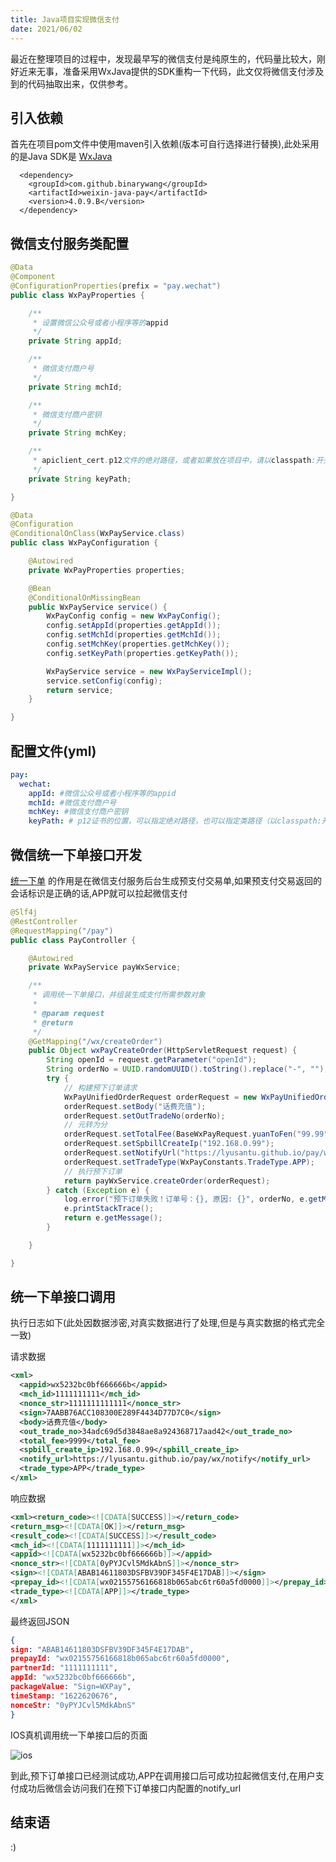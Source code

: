 ```yaml
---
title: Java项目实现微信支付
date: 2021/06/02
---
```


最近在整理项目的过程中，发现最早写的微信支付是纯原生的，代码量比较大，刚好近来无事，准备采用WxJava提供的SDK重构一下代码，此文仅将微信支付涉及到的代码抽取出来，仅供参考。

<!-- more -->

## 引入依赖

首先在项目pom文件中使用maven引入依赖(版本可自行选择进行替换),此处采用的是Java SDK是 [WxJava](https://github.com/Wechat-Group/WxJava) 

```
  <dependency>
    <groupId>com.github.binarywang</groupId>
    <artifactId>weixin-java-pay</artifactId>
    <version>4.0.9.B</version>
  </dependency>
```

## 微信支付服务类配置

```java
@Data
@Component
@ConfigurationProperties(prefix = "pay.wechat")
public class WxPayProperties {

    /**
     * 设置微信公众号或者小程序等的appid
     */
    private String appId;

    /**
     * 微信支付商户号
     */
    private String mchId;

    /**
     * 微信支付商户密钥
     */
    private String mchKey;

    /**
     * apiclient_cert.p12文件的绝对路径，或者如果放在项目中，请以classpath:开头指定
     */
    private String keyPath;

}

```

```java
@Data
@Configuration
@ConditionalOnClass(WxPayService.class)
public class WxPayConfiguration {

    @Autowired
    private WxPayProperties properties;

    @Bean
    @ConditionalOnMissingBean
    public WxPayService service() {
        WxPayConfig config = new WxPayConfig();
        config.setAppId(properties.getAppId());
        config.setMchId(properties.getMchId());
        config.setMchKey(properties.getMchKey());
        config.setKeyPath(properties.getKeyPath());

        WxPayService service = new WxPayServiceImpl();
        service.setConfig(config);
        return service;
    }

}

```

## 配置文件(yml)

```yml
pay:
  wechat:
    appId: #微信公众号或者小程序等的appid
    mchId: #微信支付商户号
    mchKey: #微信支付商户密钥
    keyPath: # p12证书的位置，可以指定绝对路径，也可以指定类路径（以classpath:开头）
```

## 微信统一下单接口开发

[统一下单](https://pay.weixin.qq.com/wiki/doc/api/jsapi.php?chapter=9_1) 的作用是在微信支付服务后台生成预支付交易单,如果预支付交易返回的会话标识是正确的话,APP就可以拉起微信支付

```java
@Slf4j
@RestController
@RequestMapping("/pay")
public class PayController {

    @Autowired
    private WxPayService payWxService;

    /**
     * 调用统一下单接口，并组装生成支付所需参数对象
     *
     * @param request
     * @return
     */
    @GetMapping("/wx/createOrder")
    public Object wxPayCreateOrder(HttpServletRequest request) {
        String openId = request.getParameter("openId");
        String orderNo = UUID.randomUUID().toString().replace("-", "");
        try {
            // 构建预下订单请求
            WxPayUnifiedOrderRequest orderRequest = new WxPayUnifiedOrderRequest();
            orderRequest.setBody("话费充值");
            orderRequest.setOutTradeNo(orderNo);
            // 元转为分
            orderRequest.setTotalFee(BaseWxPayRequest.yuanToFen("99.99"));
            orderRequest.setSpbillCreateIp("192.168.0.99");
            orderRequest.setNotifyUrl("https://lyusantu.github.io/pay/wx/notify");
            orderRequest.setTradeType(WxPayConstants.TradeType.APP);
            // 执行预下订单
            return payWxService.createOrder(orderRequest);
        } catch (Exception e) {
            log.error("预下订单失败！订单号：{}, 原因: {}", orderNo, e.getMessage());
            e.printStackTrace();
            return e.getMessage();
        }

    }

}
```

## 统一下单接口调用

执行日志如下(此处因数据涉密,对真实数据进行了处理,但是与真实数据的格式完全一致)

请求数据

```xml
<xml>
  <appid>wx5232bc0bf666666b</appid>
  <mch_id>1111111111</mch_id>
  <nonce_str>1111111111111</nonce_str>
  <sign>7AABB76ACC108300E289F4434D77D7C0</sign>
  <body>话费充值</body>
  <out_trade_no>34adc69d5d3848ae8a924368717aad42</out_trade_no>
  <total_fee>9999</total_fee>
  <spbill_create_ip>192.168.0.99</spbill_create_ip>
  <notify_url>https://lyusantu.github.io/pay/wx/notify</notify_url>
  <trade_type>APP</trade_type>
</xml>
```

响应数据

```xml
<xml><return_code><![CDATA[SUCCESS]]></return_code>
<return_msg><![CDATA[OK]]></return_msg>
<result_code><![CDATA[SUCCESS]]></result_code>
<mch_id><![CDATA[1111111111]]></mch_id>
<appid><![CDATA[wx5232bc0bf666666b]]></appid>
<nonce_str><![CDATA[0yPYJCvl5MdkAbnS]]></nonce_str>
<sign><![CDATA[ABAB14611803DSFBV39DF345F4E17DAB]]></sign>
<prepay_id><![CDATA[wx02155756166818b065abc6tr60a5fd0000]]></prepay_id>
<trade_type><![CDATA[APP]]></trade_type>
</xml>
```

最终返回JSON
```json
{
sign: "ABAB14611803DSFBV39DF345F4E17DAB",
prepayId: "wx02155756166818b065abc6tr60a5fd0000",
partnerId: "1111111111",
appId: "wx5232bc0bf666666b",
packageValue: "Sign=WXPay",
timeStamp: "1622620676",
nonceStr: "0yPYJCvl5MdkAbnS"
}
```

IOS真机调用统一下单接口后的页面

![ios](https://lyusantu.github.io/images/wxpay.png)

到此,预下订单接口已经测试成功,APP在调用接口后可成功拉起微信支付,在用户支付成功后微信会访问我们在预下订单接口内配置的notify_url

## 结束语

:)

